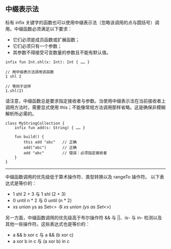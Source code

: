 ## 中缀表示法

标有 infix 关键字的函数也可以使用中缀表示法（忽略该调用的点与圆括号）调用。中缀函数必须满足以下要求：

* 它们必须是成员函数或扩展函数；
* 它们必须只有一个参数；
* 其参数不得接受可变数量的参数且不能有默认值。

```
infix fun Int.shl(x: Int): Int { …… }

// 用中缀表示法调用该函数
1 shl 2
​
// 等同于这样
1.shl(2)
```

请注意，中缀函数总是要求指定接收者与参数。当使用中缀表示法在当前接收者上调用方法时，需要显式使用 this；不能像常规方法调用那样省略。这是确保非模糊解析所必需的。

```
class MyStringCollection {
    infix fun add(s: String) { …… }
    
    fun build() {
        this add "abc"   // 正确
        add("abc")       // 正确
        add "abc"        // 错误：必须指定接收者
    }
}
```

---

中缀函数调用的优先级低于算术操作符、类型转换以及 rangeTo 操作符。 以下表达式是等价的：

- 1 shl 2 + 3 与 1 shl (2 + 3)
- 0 until n * 2 与 0 until (n * 2)
- xs union ys as Set<*> 与 xs union (ys as Set<*>)

另一方面，中缀函数调用的优先级高于布尔操作符 && 与 ||、is- 与 in- 检测以及其他一些操作符。这些表达式也是等价的：

- a && b xor c 与 a && (b xor c)
- a xor b in c 与 (a xor b) in c
